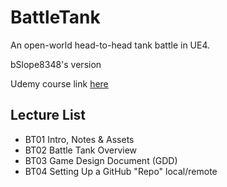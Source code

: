 # BattleTank
An open-world head-to-head tank battle in UE4.

bSlope8348's version

Udemy course link [here](https://www.udemy.com/course/unrealcourse/learn/lecture/4843694#overview)

## Lecture List
* BT01 Intro, Notes & Assets
* BT02 Battle Tank Overview
* BT03 Game Design Document (GDD)
* BT04 Setting Up a GitHub "Repo" local/remote
